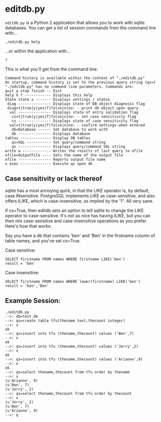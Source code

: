 # editdb.py

`editdb.py` is a Python 2 application that allows you to work with
sqlite databases. You can get a list of session commands from the
command line with...

    ./editdb.py help

...or within the application with...

    ?

This is what you'll get from the command line:

```
Command history is available within the context of "./editdb.py"
On startup, command history is set to the previous query string (qs=)
"./editdb.py" has no command line parameters. Commands are:
quit q stop finish -- Exit
help h ? ------------ Displays this help
State state s ------- Displays settings / status
 diag --------------- Displays state of DB object diagnosis flag
 diag=t|true|y|yes|f|false|n|no: - print db object upon query
  val --------------- Displays state of entry validation flag
   cs=t|true|y|yes|f|false|n|no: - set case sensitivity flag
   cs --------------- Displays state of case sensitivity flag
  val=t|true|y|yes|f|false|n|no: - confirm settings when entered
   db=Database ------ Set database to work with
   db --------------- Displays database
tables -------------- Display DB tables
   qs=SQL ----------- Set query/command string
   qs --------------- Displays query/command SQL string
write w ------------- Writes the results of last query to ofile
ofile=OutputFile ---- Sets the name of the output file
ofile --------------- Reports output file name
x exec -------------- Execute qs upon db
```

## Case sensitivity or lack thereof

sqlite has a most annoying quirk, in that the LIKE operator is, by
default, case INsensitive. PostgreSQL implements LIKE as case-sensitive,
and also offers ILIKE, which is case-insensitive, as implied by the "I".
All very sane.

If cs=True, then editdb sets an option to tell sqlite to change
the LIKE operator to case-sensitive. It's not as nice has having
ILIKE, but you can then mix case-sensitive and case-insensitive
operations as you prefer. Here's how that works:

Say you have a db that contains 'ben' and 'Ben' in the firstname column
of table names, and you've set cs=True.

Case sensitive:

    SELECT firstname FROM names WHERE firstname LIKE('ben')
	result = 'ben'

Case insensitive:

	SELECT firstname FROM names WHERE lower(firstname) LIKE('ben')
	result = 'ben','Ben'

## Example Session:

```
./editdb.py
-->: db=test.db
-->: qs=create table tfu(thename text,thecount integer)
-->: x
ok
-->: qs=insert into tfu (thename,thecount) values ('Ben',7)
-->: x
ok
-->: qs=insert into tfu (thename,thecount) values ('Jerry',2)
-->: x
ok
-->: qs=insert into tfu (thename,thecount) values ('Arianne',9)
-->: x
ok
-->: qs=select thename,thecount from tfu order by thename
-->: x
(u'Arianne', 9)
(u'Ben', 7)
(u'Jerry', 2)
-->: qs=select thename,thecount from tfu order by thecount
-->: x
(u'Jerry', 2)
(u'Ben', 7)
(u'Arianne', 9)
-->: q
```

